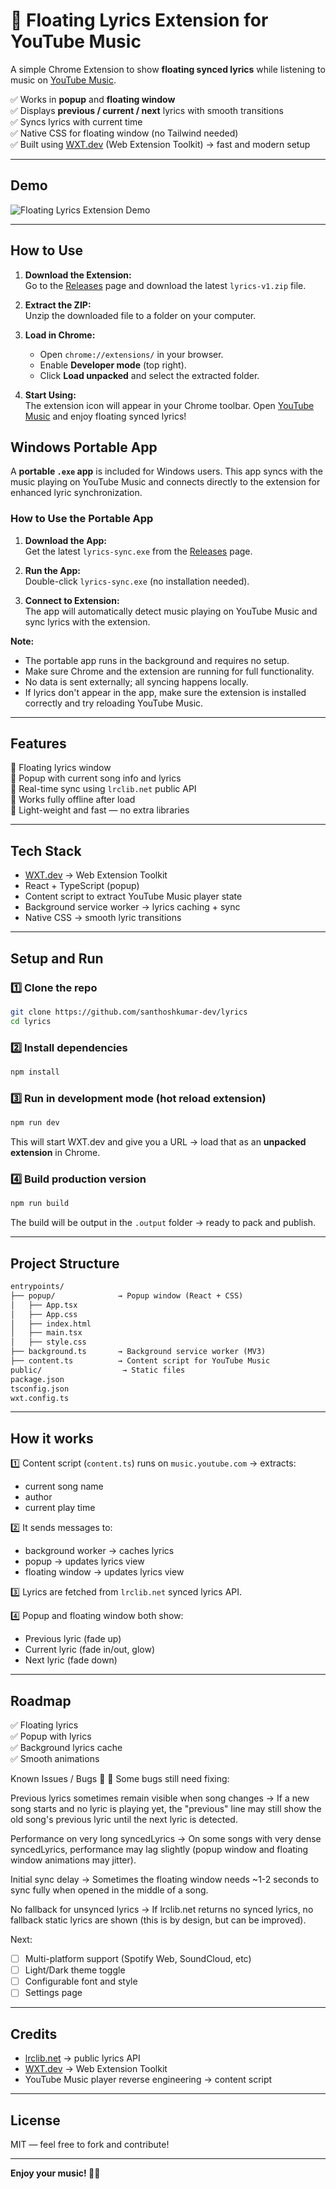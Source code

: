 # 🎵 Floating Lyrics Extension for YouTube Music

A simple Chrome Extension to show **floating synced lyrics** while listening to music on [YouTube Music](https://music.youtube.com).

✅ Works in **popup** and **floating window**  
✅ Displays **previous / current / next** lyrics with smooth transitions  
✅ Syncs lyrics with current time  
✅ Native CSS for floating window (no Tailwind needed)  
✅ Built using [WXT.dev](https://wxt.dev/) (Web Extension Toolkit) → fast and modern setup

---

## Demo

![Floating Lyrics Extension Demo](https://raw.githubusercontent.com/santhoshkumar-dev/lriczy/refs/heads/main/public/demo.gif)

---

## How to Use

1. **Download the Extension:**  
   Go to the [Releases](https://github.com/santhoshkumar-dev/lriczy/releases) page and download the latest `lyrics-v1.zip` file.

2. **Extract the ZIP:**  
   Unzip the downloaded file to a folder on your computer.

3. **Load in Chrome:**

   - Open `chrome://extensions/` in your browser.
   - Enable **Developer mode** (top right).
   - Click **Load unpacked** and select the extracted folder.

4. **Start Using:**  
   The extension icon will appear in your Chrome toolbar. Open [YouTube Music](https://music.youtube.com) and enjoy floating synced lyrics!

## Windows Portable App

A **portable `.exe` app** is included for Windows users. This app syncs with the music playing on YouTube Music and connects directly to the extension for enhanced lyric synchronization.

### How to Use the Portable App

1.  **Download the App:**  
    Get the latest `lyrics-sync.exe` from the [Releases](https://github.com/santhoshkumar-dev/lriczy/releases) page.

2.  **Run the App:**  
    Double-click `lyrics-sync.exe` (no installation needed).

3.  **Connect to Extension:**  
    The app will automatically detect music playing on YouTube Music and sync lyrics with the extension.

**Note:**

- The portable app runs in the background and requires no setup.
- Make sure Chrome and the extension are running for full functionality.
- No data is sent externally; all syncing happens locally.
- If lyrics don't appear in the app, make sure the extension is installed correctly and try reloading YouTube Music.

---

## Features

🎵 Floating lyrics window  
🎵 Popup with current song info and lyrics  
🎵 Real-time sync using `lrclib.net` public API  
🎵 Works fully offline after load  
🎵 Light-weight and fast — no extra libraries

---

## Tech Stack

- [WXT.dev](https://wxt.dev/) → Web Extension Toolkit
- React + TypeScript (popup)
- Content script to extract YouTube Music player state
- Background service worker → lyrics caching + sync
- Native CSS → smooth lyric transitions

---

## Setup and Run

### 1️⃣ Clone the repo

```bash
git clone https://github.com/santhoshkumar-dev/lyrics
cd lyrics
```

### 2️⃣ Install dependencies

```bash
npm install
```

### 3️⃣ Run in development mode (hot reload extension)

```bash
npm run dev
```

This will start WXT.dev and give you a URL → load that as an **unpacked extension** in Chrome.

### 4️⃣ Build production version

```bash
npm run build
```

The build will be output in the `.output` folder → ready to pack and publish.

---

## Project Structure

```txt
entrypoints/
├── popup/              → Popup window (React + CSS)
│   ├── App.tsx
│   ├── App.css
│   ├── index.html
│   ├── main.tsx
│   ├── style.css
├── background.ts       → Background service worker (MV3)
├── content.ts          → Content script for YouTube Music
public/                  → Static files
package.json
tsconfig.json
wxt.config.ts
```

---

## How it works

1️⃣ Content script (`content.ts`) runs on `music.youtube.com` → extracts:

- current song name
- author
- current play time

2️⃣ It sends messages to:

- background worker → caches lyrics
- popup → updates lyrics view
- floating window → updates lyrics view

3️⃣ Lyrics are fetched from `lrclib.net` synced lyrics API.

4️⃣ Popup and floating window both show:

- Previous lyric (fade up)
- Current lyric (fade in/out, glow)
- Next lyric (fade down)

---

## Roadmap

✅ Floating lyrics  
✅ Popup with lyrics  
✅ Background lyrics cache  
✅ Smooth animations

Known Issues / Bugs 🐛
🚧 Some bugs still need fixing:

Previous lyrics sometimes remain visible when song changes
→ If a new song starts and no lyric is playing yet, the "previous" line may still show the old song's previous lyric until the next lyric is detected.

Performance on very long syncedLyrics
→ On some songs with very dense syncedLyrics, performance may lag slightly (popup window and floating window animations may jitter).

Initial sync delay
→ Sometimes the floating window needs ~1-2 seconds to sync fully when opened in the middle of a song.

No fallback for unsynced lyrics
→ If lrclib.net returns no synced lyrics, no fallback static lyrics are shown (this is by design, but can be improved).

Next:

- [ ] Multi-platform support (Spotify Web, SoundCloud, etc)
- [ ] Light/Dark theme toggle
- [ ] Configurable font and style
- [ ] Settings page

---

## Credits

- [lrclib.net](https://lrclib.net/) → public lyrics API
- [WXT.dev](https://wxt.dev/) → Web Extension Toolkit
- YouTube Music player reverse engineering → content script

---

## License

MIT — feel free to fork and contribute!

---

**Enjoy your music! 🎵✨**
